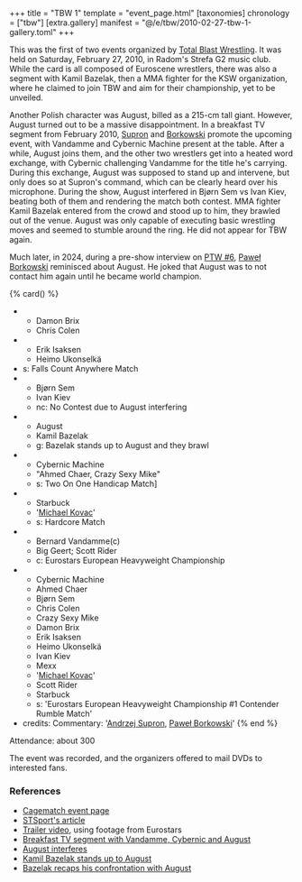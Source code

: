 +++
title = "TBW 1"
template = "event_page.html"
[taxonomies]
chronology = ["tbw"]
[extra.gallery]
manifest = "@/e/tbw/2010-02-27-tbw-1-gallery.toml"
+++

This was the first of two events organized by [Total Blast Wrestling](@/o/tbw.md). It was held on Saturday, February 27, 2010, in Radom's Strefa G2 music club. While the card is all composed of Euroscene wrestlers, there was also a segment with Kamil Bazelak, then a MMA fighter for the KSW organization, where he claimed to join TBW and aim for their championship, yet to be unveiled.

Another Polish character was August, billed as a 215-cm tall giant.
However, August turned out to be a massive disappointment.
In a breakfast TV segment from February 2010, [Supron](@/w/andrzej-supron.md) and [Borkowski](@/w/pawel-borkowski.md) promote the upcoming event, with Vandamme and Cybernic Machine present at the table.
After a while, August joins them, and the other two wrestlers get into a heated word exchange, with Cybernic challenging Vandamme for the title he's carrying.
During this exchange, August was supposed to stand up and intervene, but only does so at Supron's command, which can be clearly heard over his microphone.
During the show, August interfered in Bjørn Sem vs Ivan Kiev, beating both of them and rendering the match both contest. MMA fighter Kamil Bazelak entered from the crowd and stood up to him, they brawled out of the venue.
August was only capable of executing basic wrestling moves and seemed to stumble around the ring. He did not appear for TBW again.

Much later, in 2024, during a pre-show interview on [PTW #6](@/e/ptw/2024-05-11-ptw-6.md), [Paweł Borkowski](@/w/pawel-borkowski.md) reminisced about August. He joked that August was to not contact him again until he became world champion.

{% card() %}
- - Damon Brix
  - Chris Colen
- - Erik Isaksen
  - Heimo Ukonselkä
- s: Falls Count Anywhere Match
- - Bjørn Sem
  - Ivan Kiev
  - nc: No Contest due to August interfering
- - August
  - Kamil Bazelak
  - g: Bazelak stands up to August and they brawl
- - Cybernic Machine
  - "Ahmed Chaer, Crazy Sexy Mike"
  - s: Two On One Handicap Match]
- - Starbuck
  - '[Michael Kovac](@/w/michael-kovac.md)'
  - s: Hardcore Match
- - Bernard Vandamme(c)
  - Big Geert; Scott Rider
  - c: Eurostars European Heavyweight Championship
- - Cybernic Machine
  - Ahmed Chaer
  - Bjørn Sem
  - Chris Colen
  - Crazy Sexy Mike
  - Damon Brix
  - Erik Isaksen
  - Heimo Ukonselkä
  - Ivan Kiev
  - Mexx
  - '[Michael Kovac](@/w/michael-kovac.md)'
  - Scott Rider
  - Starbuck
  - s: 'Eurostars European Heavyweight Championship #1 Contender Rumble Match'
- credits:
    Commentary: '[Andrzej Supron](@/w/andrzej-supron.md), [Paweł Borkowski](@/w/pawel-borkowski.md)'
{% end %}

Attendance: about 300

The event was recorded, and the organizers offered to mail DVDs to interested fans.

### References

* [Cagematch event page](https://www.cagematch.net/?id=1&nr=48659)
* [STSport's article](https://stsport.pl/tbw-total-blast-wrestling-w-radomiu/)
* [Trailer video](https://www.youtube.com/watch?v=1pd0wwxsAC0), using footage from Eurostars
* [Breakfast TV segment with Vandamme, Cybernic and August](https://www.youtube.com/watch?v=YHq0T_Ou438)
* [August interferes](https://www.youtube.com/watch?v=CyXwnvzvSKE&ab_channel=bod82p)
* [Kamil Bazelak stands up to August](https://www.youtube.com/watch?v=_LZDhZBJE58&ab_channel=KamilBazelak)
* [Bazelak recaps his confrontation with August](https://www.kamilbazelak.pl/total-blast-wrestling-kamil-bazelak-vs-august/)
